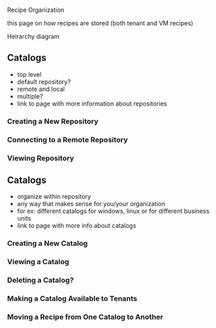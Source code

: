 Recipe Organization


this page on how recipes are stored (both tenant and VM recipes)

Heirarchy diagram



## <a name="repositories"> Catalogs
- top level
- default repository?
- remote and local
- multiple?
- link to page with more information about repositories


### Creating a New Repository

### Connecting to a Remote Repository


### Viewing Repository




## <a name="catalogs"> Catalogs
- organize within repository
- any way that makes sense for you/your organization
- for ex: different catalogs for windows, linux or for different business units
- link to page with more info about catalogs



### Creating a New Catalog

### Viewing a Catalog

### Deleting a Catalog?

### Making a Catalog Available to Tenants

### Moving a Recipe from One Catalog to Another






         

